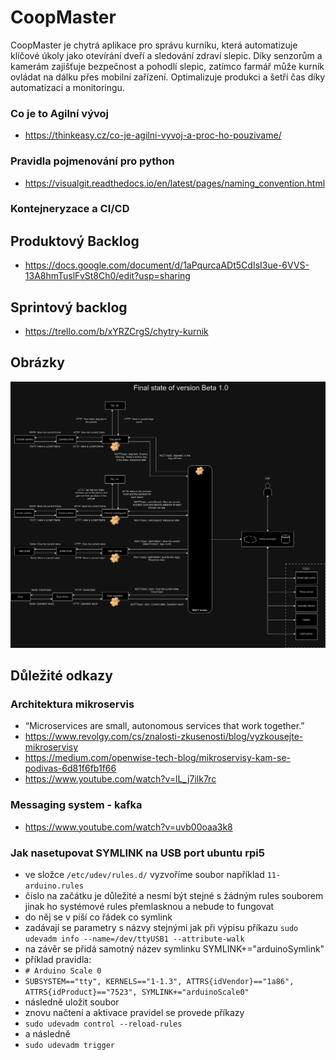 # CoopMaster
CoopMaster je chytrá aplikace pro správu kurníku, která automatizuje klíčové úkoly jako otevírání dveří a sledování zdraví slepic.
 Díky senzorům a kamerám zajišťuje bezpečnost a pohodlí slepic, zatímco farmář může kurník ovládat na dálku přes mobilní zařízení. Optimalizuje produkci a šetří čas díky automatizaci a monitoringu.

### Co je to Agilní vývoj
- https://thinkeasy.cz/co-je-agilni-vyvoj-a-proc-ho-pouzivame/

### Pravidla pojmenování pro python
- https://visualgit.readthedocs.io/en/latest/pages/naming_convention.html

### Kontejneryzace a CI/CD

## Produktový Backlog
 - https://docs.google.com/document/d/1aPqurcaADt5CdIsI3ue-6VVS-13A8hmTuslFvSt8Ch0/edit?usp=sharing

## Sprintový backlog    
 - https://trello.com/b/xYRZCrgS/chytry-kurnik

## Obrázky

[//]: # (!["předběžná analýza projektu"]&#40;Doc/Pictures/AnalyzaProjektu_č2.jpg&#41;)
!["Základní podoba projektu"](doc/images/ProjectsAnalysis_FinalStateBeta10.jpg)

## Důležité odkazy

### Architektura mikroservis
- “Microservices are small, autonomous services that work together.”
- https://www.revolgy.com/cs/znalosti-zkusenosti/blog/vyzkousejte-mikroservisy
- https://medium.com/openwise-tech-blog/mikroservisy-kam-se-podivas-6d81f6fb1f66
- https://www.youtube.com/watch?v=lL_j7ilk7rc

### Messaging system - kafka
- https://www.youtube.com/watch?v=uvb00oaa3k8

### Jak nasetupovat SYMLINK na USB port ubuntu rpi5

- ve složce `/etc/udev/rules.d/` vyzvoříme soubor například `11-arduino.rules`
- číslo na začátku je důležité a nesmí být stejné s žádným rules souborem jinak ho systémové rules přemlasknou a nebude to fungovat
- do něj se v píší co řádek co symlink
- zadávají se parametry s názvy stejnými jak při výpisu příkazu `sudo udevadm info --name=/dev/ttyUSB1 --attribute-walk`
- na závěr se přidá samotný název symlinku SYMLINK+="arduinoSymlink"
- příklad pravidla:
- `# Arduino Scale 0`
- `SUBSYSTEM=="tty", KERNELS=="1-1.3", ATTRS{idVendor}=="1a86", ATTRS{idProduct}=="7523", SYMLINK+="arduinoScale0"`
- následně uložit soubor 
- znovu načtení a aktivace pravidel se provede příkazy
- `sudo udevadm control --reload-rules`
- a následně
- `sudo udevadm trigger`

